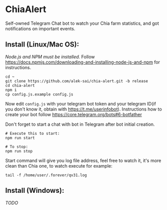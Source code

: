 # ChiaAlert

Self-owned Telegram Chat bot to watch your Chia farm statistics, and got notifications on important events.

## Install (Linux/Mac OS):

*Node.js and NPM must be installed.* Follow https://docs.npmjs.com/downloading-and-installing-node-js-and-npm for instructions.

```
cd ~
git clone https://github.com/alek-sai/chia-alert.git -b release
cd chia-alert
npm i
cp config.js.example config.js
```

Now edit `config.js` with your telegram bot token and your telegram ID(if you don't know it, obtain with https://t.me/userinfobot). Instructions how to create your bot follow https://core.telegram.org/bots#6-botfather

Don't forget to start a chat with bot in Telegram after bot initial creation. 

```
# Execute this to start:
npm run start

# To stop:
npm run stop
```
Start command will give you log file address, feel free to watch it, it's more clean than Chia one, to watch execute for example:
```
tail -f /home/user/.forever/qv31.log
```

## Install (Windows):

*TODO*
